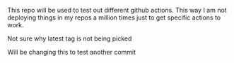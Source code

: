 This repo will be used to test out different github actions. This way I am not deploying things in my repos a million times just to get specific actions to work.

Not sure why latest tag is not being picked


Will be changing this to test another commit
